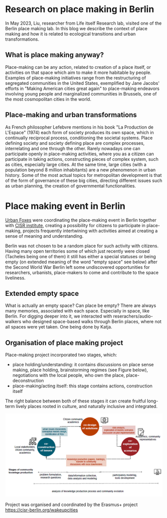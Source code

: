 # Research on place making in Berlin
In May 2023, Liu, researcher from Life itself Research lab, visited one of the Berlin place making lab. 
In this blog we describe the context of place making and how it is related to ecological transitions and urban transformations.

## What is place making anyway?
Place-making can be any action, related to creation of a place itself, or activities on that space which aim to make it more habitable by people.
Examples of place-making initiatives range from the restructuring of segregated communities in the United States, exemplified by Jane Jacobs' efforts in "Making American cities great again" to place-making endeavors involving young people and marginalized communities in Brussels, one of the most cosmopolitan cities in the world. 

## Place-making and urban transformations
As French philosopher Lefebvre mentions in his book "La Production de L'Espace" (1974) each form of society 
produces its own space, which in continually reciprocal process, conditioning the societal systems.
Place defining society and society defining place are complex processes, interrelating and one through the other. 
Rarely nowadays one can participate openly in place-making activities, where you as a citizen can participate in taking actions, constructing pieces of complex system, such as cities, especially large cities.
At the same time, large cities (with a population beyond 8 million inhabitants) are a new phenomenon in urban history. 
Some of the most actual topics for metropolitan development is that of the form of governance of these big cities, directing different issues such as urban planning, the creation of governmental functionalities. 

# Place making event in Berlin
[Urban Foxes](https://www.urbanfoxes.org/) were coordinating the place-making event in Berlin together with [CISR institute](https://cisr-berlin.org/), creating a possibility for citizens to participate in place-making, projects frequently intertwining with activities aimed at creating a sense of meaning and understanding.

Berlin was not chosen to be a random place for such activity with citizens.
Having many open territories some of which just recently were closed (Tacheles being one of them) it still has either a special statuses or being empty (on extended meaning of the word "empty space" see below) 
after the Second World War Berlin left some undiscovered opportunities for researchers, urbanists, place-makers to come and contribute to the space liveliness. 

## Extended empty space 

What is actually an empty space? Can place be empty? There are always many memories, associated with each space. Especially in space, like Berlin. 
For digging deeper into it, we interacted with reserachers/audio-walkers who designed space-based walks through Berlin places, where not all spaces were yet taken. 
One being done by Katja.

## Organisation of place making project

Place-making project incorporated two stages, which:
- place holding/understanding: it contains discussions on place sense making, place holding, brainstorming regimes (see Figure below), negotiations with the local people, who own the place, place-deconstruction
- place-making/acting itself: this stage contains actions, construction itself

The right balance between both of these stages it can create fruitful long-term lively places rooted in culture, 
and naturally inclusive and integrated.

![plot](https://github.com/cityinteractionlab/participatory_approaches/blob/main/figures/co-production%20workshops.PNG)

Project was organised and coordinated by the Erasmus+ project https://cisr-berlin.org/wakeupcities 
